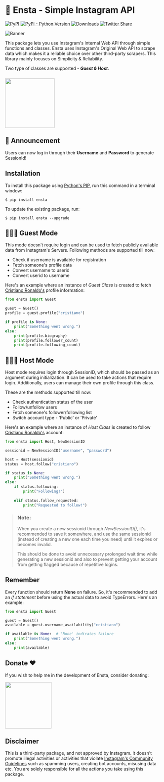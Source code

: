 # 🤖 Ensta - Simple Instagram API
[![PyPI](https://img.shields.io/pypi/v/ensta)](https://pypi.org/project/ensta)
[![PyPI - Python Version](https://img.shields.io/pypi/pyversions/ensta)]()
[![Downloads](https://static.pepy.tech/badge/ensta)](https://pepy.tech/project/ensta)
[![Twitter Share](https://img.shields.io/twitter/url?style=social&url=https%3A%2F%2Fgithub.com%2Fdiezo%2Fensta)](https://twitter.com/intent/tweet?text=Wow:&url=https%3A%2F%2Fgithub.com%2Fdiezo%2Fensta)

![Banner](https://i.ibb.co/n1fSyJ7/banner.png)

This package lets you use Instagram's Internal Web API through simple functions and classes. Ensta uses Instagram's Original Web API to scrape data which makes it a reliable choice over other third-party scrapers. This library mainly focuses on Simplicity & Reliability.

Two type of classes are supported - ***Guest & Host***.

[<img style="margin-top: 10px" src="https://www.buymeacoffee.com/assets/img/guidelines/download-assets-sm-1.svg" width="160"/>](https://buymeacoffee.com/diezo)

## 📢 Announcement
Users can now log in through their **Username** and **Password** to generate SessionId!

## Installation
To install this package using [Python's PIP](https://pypi.org/project/pip/), run this command in a terminal window:
```shell
$ pip install ensta
```

To update the existing package, run:
```shell
$ pip install ensta --upgrade
```

## 🧔🏻‍♂️ Guest Mode
This mode doesn't require login and can be used to fetch publicly available data from Instagram's Servers. Following methods are supported till now:
- Check if username is available for registration
- Fetch someone's profile data
- Convert username to userid
- Convert userid to username

Here's an example where an instance of *Guest Class* is created to fetch [Cristiano Ronaldo's](https://www.instagram.com/cristiano/) profile information:

```python
from ensta import Guest

guest = Guest()
profile = guest.profile("cristiano")

if profile is None:
    print("Something went wrong.")
else:
    print(profile.biography)
    print(profile.follower_count)
    print(profile.following_count)
```

## 🧔🏻‍♂️ Host Mode
Host mode requires login through SessionID, which should be passed as an argument during initialization.
It can be used to take actions that require login. Additionally, users can manage their own profile through this class.

These are the methods supported till now:
- Check authentication status of the user
- Follow/unfollow users
- Fetch someone's follower/following list
- Switch account type - 'Public' or 'Private'

Here's an example where an instance of *Host Class* is created to follow [Cristiano Ronaldo's](https://www.instagram.com/cristiano/) account:

```python
from ensta import Host, NewSessionID

sessionid = NewSessionID("username", "password")

host = Host(sessionid)
status = host.follow("cristiano")

if status is None:
    print("Something went wrong.")
else:
    if status.following:
        print("Following!")
    
    elif status.follow_requested:
        print("Requested to follow!")
```

> ### **Note:**
> When you create a new sessionid through *NewSessionID()*, it's recommended to save it somewhere, and use the same sessionid (instead of creating a new one each time you need) until it expires or becomes invalid.
>
> This should be done to avoid unnecessary prolonged wait time while generating a new sessionid and also to prevent getting your account from getting flagged because of repetitive logins.

## Remember
Every function should return **None** on failure. So, it's recommended to add an *if statement* before using the actual data to avoid TypeErrors. Here's an example:
```python
from ensta import Guest

guest = Guest()
available = guest.username_availability("cristiano")

if available is None:  # 'None' indicates failure
    print("Something went wrong.")
else:
    print(available)
```

## Donate ❤️
If you wish to help me in the development of Ensta, consider donating:

[<img src="https://www.buymeacoffee.com/assets/img/guidelines/download-assets-sm-1.svg" width="150"/>](https://buymeacoffee.com/diezo)

## Disclaimer
This is a third-party package, and not approved by Instagram. It doesn't promote illegal activities or activities that violate [Instagram's Community Guidelines](https://help.instagram.com/477434105621119/) such as spamming users, creating bot accounts, misusing data etc. You are solely responsible for all the actions you take using this package.
